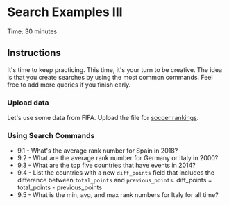 # Search Examples III
Time: 30 minutes

## Instructions
It's time to keep practicing. This time, it's your turn to be creative. The idea is that you create searches by using the most common commands. Feel free to add more queries if you finish early.

### Upload data
Let's use some data from FIFA. Upload the file for [soccer rankings](../data/fifa-international-soccer-mens-ranking-1993now.zip).

### Using Search Commands

- 9.1 - What's the average rank number for Spain in 2018?
- 9.2 - What are the average rank number for Germany or Italy in 2000?
- 9.3 - What are the top five countries that have events in 2014?
- 9.4 - List the countries with a new `diff_points` field that includes the difference between `total_points` and `previous_points`. diff_points = total_points - previous_points
- 9.5 - What is the min, avg, and max rank numbers for Italy for all time?
